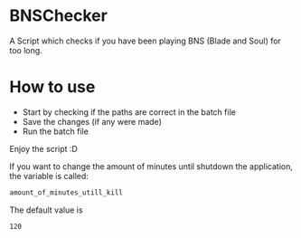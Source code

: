 # BNSChecker
A Script which checks if you have been playing BNS (Blade and Soul) for too long.

# How to use
* Start by checking if the paths are correct in the batch file
* Save the changes (if any were made)
* Run the batch file

Enjoy the script :D

If you want to change the amount of minutes until shutdown the application, the variable is called:
```python
amount_of_minutes_utill_kill
```
The default value is 
```
120
```
